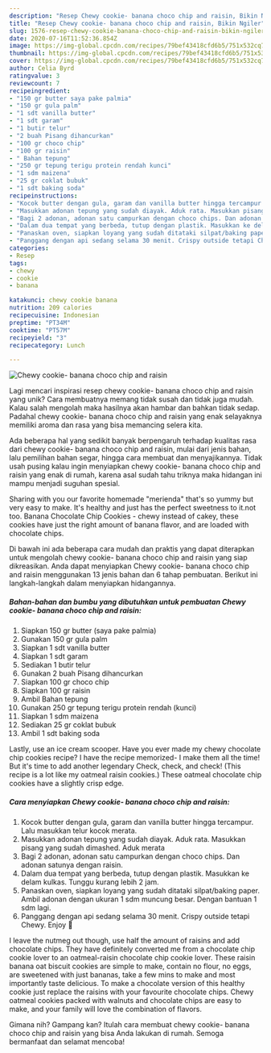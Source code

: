 ```yaml
---
description: "Resep Chewy cookie- banana choco chip and raisin, Bikin Ngiler"
title: "Resep Chewy cookie- banana choco chip and raisin, Bikin Ngiler"
slug: 1576-resep-chewy-cookie-banana-choco-chip-and-raisin-bikin-ngiler
date: 2020-07-16T11:52:36.854Z
image: https://img-global.cpcdn.com/recipes/79bef43418cfd6b5/751x532cq70/chewy-cookie-banana-choco-chip-and-raisin-foto-resep-utama.jpg
thumbnail: https://img-global.cpcdn.com/recipes/79bef43418cfd6b5/751x532cq70/chewy-cookie-banana-choco-chip-and-raisin-foto-resep-utama.jpg
cover: https://img-global.cpcdn.com/recipes/79bef43418cfd6b5/751x532cq70/chewy-cookie-banana-choco-chip-and-raisin-foto-resep-utama.jpg
author: Celia Byrd
ratingvalue: 3
reviewcount: 7
recipeingredient:
- "150 gr butter saya pake palmia"
- "150 gr gula palm"
- "1 sdt vanilla butter"
- "1 sdt garam"
- "1 butir telur"
- "2 buah Pisang dihancurkan"
- "100 gr choco chip"
- "100 gr raisin"
- " Bahan tepung"
- "250 gr tepung terigu protein rendah kunci"
- "1 sdm maizena"
- "25 gr coklat bubuk"
- "1 sdt baking soda"
recipeinstructions:
- "Kocok butter dengan gula, garam dan vanilla butter hingga tercampur. Lalu masukkan telur kocok merata."
- "Masukkan adonan tepung yang sudah diayak. Aduk rata. Masukkan pisang yang sudah dimashed. Aduk merata"
- "Bagi 2 adonan, adonan satu campurkan dengan choco chips. Dan adonan satunya dengan raisin."
- "Dalam dua tempat yang berbeda, tutup dengan plastik. Masukkan ke delam kulkas. Tunggu kurang lebih 2 jam."
- "Panaskan oven, siapkan loyang yang sudah ditataki silpat/baking paper. Ambil adonan dengan ukuran 1 sdm muncung besar. Dengan bantuan 1 sdm lagi."
- "Panggang dengan api sedang selama 30 menit. Crispy outside tetapi Chewy. Enjoy 🤗"
categories:
- Resep
tags:
- chewy
- cookie
- banana

katakunci: chewy cookie banana 
nutrition: 209 calories
recipecuisine: Indonesian
preptime: "PT34M"
cooktime: "PT57M"
recipeyield: "3"
recipecategory: Lunch

---
```



![Chewy cookie- banana choco chip and raisin](https://img-global.cpcdn.com/recipes/79bef43418cfd6b5/751x532cq70/chewy-cookie-banana-choco-chip-and-raisin-foto-resep-utama.jpg)

Lagi mencari inspirasi resep chewy cookie- banana choco chip and raisin yang unik? Cara membuatnya memang tidak susah dan tidak juga mudah. Kalau salah mengolah maka hasilnya akan hambar dan bahkan tidak sedap. Padahal chewy cookie- banana choco chip and raisin yang enak selayaknya memiliki aroma dan rasa yang bisa memancing selera kita.

Ada beberapa hal yang sedikit banyak berpengaruh terhadap kualitas rasa dari chewy cookie- banana choco chip and raisin, mulai dari jenis bahan, lalu pemilihan bahan segar, hingga cara membuat dan menyajikannya. Tidak usah pusing kalau ingin menyiapkan chewy cookie- banana choco chip and raisin yang enak di rumah, karena asal sudah tahu triknya maka hidangan ini mampu menjadi suguhan spesial.

Sharing with you our favorite homemade &#34;merienda&#34; that&#39;s so yummy but very easy to make. It&#39;s healthy and just has the perfect sweetness to it.not too. Banana Chocolate Chip Cookies - chewy instead of cakey, these cookies have just the right amount of banana flavor, and are loaded with chocolate chips.


Di bawah ini ada beberapa cara mudah dan praktis yang dapat diterapkan untuk mengolah chewy cookie- banana choco chip and raisin yang siap dikreasikan. Anda dapat menyiapkan Chewy cookie- banana choco chip and raisin menggunakan 13 jenis bahan dan 6 tahap pembuatan. Berikut ini langkah-langkah dalam menyiapkan hidangannya.

<!--inarticleads1-->

##### Bahan-bahan dan bumbu yang dibutuhkan untuk pembuatan Chewy cookie- banana choco chip and raisin:

1. Siapkan 150 gr butter (saya pake palmia)
1. Gunakan 150 gr gula palm
1. Siapkan 1 sdt vanilla butter
1. Siapkan 1 sdt garam
1. Sediakan 1 butir telur
1. Gunakan 2 buah Pisang dihancurkan
1. Siapkan 100 gr choco chip
1. Siapkan 100 gr raisin
1. Ambil  Bahan tepung
1. Gunakan 250 gr tepung terigu protein rendah (kunci)
1. Siapkan 1 sdm maizena
1. Sediakan 25 gr coklat bubuk
1. Ambil 1 sdt baking soda


Lastly, use an ice cream scooper. Have you ever made my chewy chocolate chip cookies recipe? I have the recipe memorized- I make them all the time! But it&#39;s time to add another legendary Check, check, and check! (This recipe is a lot like my oatmeal raisin cookies.) These oatmeal chocolate chip cookies have a slightly crisp edge. 

<!--inarticleads2-->

##### Cara menyiapkan Chewy cookie- banana choco chip and raisin:

1. Kocok butter dengan gula, garam dan vanilla butter hingga tercampur. Lalu masukkan telur kocok merata.
1. Masukkan adonan tepung yang sudah diayak. Aduk rata. Masukkan pisang yang sudah dimashed. Aduk merata
1. Bagi 2 adonan, adonan satu campurkan dengan choco chips. Dan adonan satunya dengan raisin.
1. Dalam dua tempat yang berbeda, tutup dengan plastik. Masukkan ke delam kulkas. Tunggu kurang lebih 2 jam.
1. Panaskan oven, siapkan loyang yang sudah ditataki silpat/baking paper. Ambil adonan dengan ukuran 1 sdm muncung besar. Dengan bantuan 1 sdm lagi.
1. Panggang dengan api sedang selama 30 menit. Crispy outside tetapi Chewy. Enjoy 🤗


I leave the nutmeg out though, use half the amount of raisins and add chocolate chips. They have definitely converted me from a chocolate chip cookie lover to an oatmeal-raisin chocolate chip cookie lover. These raisin banana oat biscuit cookies are simple to make, contain no flour, no eggs, are sweetened with just bananas, take a few mins to make and most importantly taste delicious. To make a chocolate version of this healthy cookie just replace the raisins with your favourite chocolate chips. Chewy oatmeal cookies packed with walnuts and chocolate chips are easy to make, and your family will love the combination of flavors. 

Gimana nih? Gampang kan? Itulah cara membuat chewy cookie- banana choco chip and raisin yang bisa Anda lakukan di rumah. Semoga bermanfaat dan selamat mencoba!
